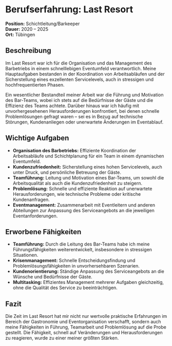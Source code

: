 # Berufserfahrung: Last Resort

**Position:** Schichtleitung/Barkeeper  
**Dauer:** 2020 – 2025  
**Ort:** Tübingen

## Beschreibung

Im Last Resort war ich für die Organisation und das Management des Barbetriebs in einem schnelllebigen Eventumfeld verantwortlich. Meine Hauptaufgaben bestanden in der Koordination von Arbeitsabläufen und der Sicherstellung eines exzellenten Servicelevels, auch in stressigen und hochfrequentierten Phasen.

Ein wesentlicher Bestandteil meiner Arbeit war die Führung und Motivation des Bar-Teams, wobei ich stets auf die Bedürfnisse der Gäste und die Effizienz des Teams achtete. Darüber hinaus war ich häufig mit unvorhergesehenen Herausforderungen konfrontiert, bei denen schnelle Problemlösungen gefragt waren – sei es in Bezug auf technische Störungen, Kundenanliegen oder unerwartete Änderungen im Eventablauf.

## Wichtige Aufgaben

- **Organisation des Barbetriebs:** Effiziente Koordination der Arbeitsabläufe und Schichtplanung für ein Team in einem dynamischen Eventumfeld.
- **Kundenzufriedenheit:** Sicherstellung eines hohen Servicelevels, auch unter Druck, und persönliche Betreuung der Gäste.
- **Teamführung:** Leitung und Motivation eines Bar-Teams, um sowohl die Arbeitsqualität als auch die Kundenzufriedenheit zu steigern.
- **Problemlösung:** Schnelle und effiziente Reaktion auf unerwartete Herausforderungen, wie technische Probleme oder kritische Kundenanfragen.
- **Eventmanagement:** Zusammenarbeit mit Eventleitern und anderen Abteilungen zur Anpassung des Serviceangebots an die jeweiligen Eventanforderungen.

## Erworbene Fähigkeiten

- **Teamführung:** Durch die Leitung des Bar-Teams habe ich meine Führungsfähigkeiten weiterentwickelt, insbesondere in stressigen Situationen.
- **Krisenmanagement:** Schnelle Entscheidungsfindung und Problemlösungsfähigkeiten in unvorhersehbaren Szenarien.
- **Kundenorientierung:** Ständige Anpassung des Serviceangebots an die Wünsche und Bedürfnisse der Gäste.
- **Multitasking:** Effizientes Management mehrerer Aufgaben gleichzeitig, ohne die Qualität des Service zu beeinträchtigen.

## Fazit

Die Zeit im Last Resort hat mir nicht nur wertvolle praktische Erfahrungen im Bereich der Gastronomie und Eventorganisation verschafft, sondern auch meine Fähigkeiten in Führung, Teamarbeit und Problemlösung auf die Probe gestellt. Die Fähigkeit, schnell auf Veränderungen und Herausforderungen zu reagieren, wurde zu einer meiner größten Stärken.
